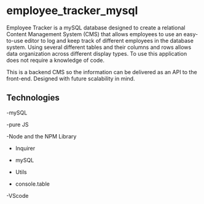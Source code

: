 # employee_tracker_mysql


Employee Tracker is a mySQL database designed to create a relational Content Management System (CMS) that allows employees to use an easy-to-use editor to log and keep track of different employees in the database system. Using several different tables and their columns and rows allows data organization across different display types. To use this application does not require a knowledge of code.

This is a backend CMS so the information can be delivered as an API to the front-end. Designed with future scalability in mind.

## Technologies

-mySQL

-pure JS

-Node and the NPM Library

  - Inquirer
  
  - mySQL
  
  - Utils

  - console.table
  
-VScode

